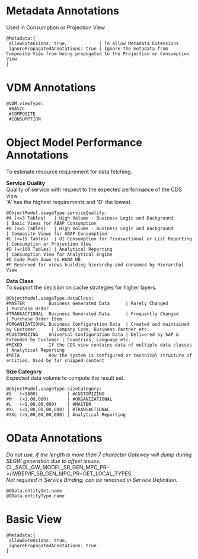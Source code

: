 
# Metadata Annotations
Used in Consumption or Projection View 
```
@Metadata:{
 allowExtensions: true,            | To allow Metadata Extensions
 ignorePropagatedAnnotations: true | Ignore the metadata from Composite View from being propogated to the Projection or Consumption View
}
```
# VDM Annotations

```
@VDM.viewType:
 #BASIC
 #COMPOSITE
 #CONSUMPTION 
```

# Object Model Performance Annotations

To estimate resource requirement for data fetching. <br />

**Service Quality**<br />
Quality of service with respect to the expected performance of the CDS view.<br />
'A' has the highest requirements and 'D' the lowest. 
```
@ObjectModel.usageType.serviceQuality:
#A (<=3 Tables)   | High Volume - Business Logic and Background        | Basic Views for ABAP Consumption
#B (<=5 Tables)   | High Volume - Business Logic and Background        | Composite Views for ABAP Consumption
#C (<=15 Tables)  | UI Consumption for Transactional or List Reporting | Consumption or Projection View 
#D (=<100 Tables) | Analytical Reporting                               | Consumption View for Analytical Engine
#D Code Push Down to HANA DB
#P Reserved for views building hierarchy and consumed by Hierarchal View
```

**Data Class**<br />
To support the decision on cache strategies for higher layers.
```
@ObjectModel.usageType.dataClass:
#MASTER         Business Generated Data      | Rarely Changed                          | Purchase Order
#TRANSACTIONAL  Business Generated Data      | Frequently Changed                      | Purchase Order Item
#ORGANIZATIONAL Business Configuration Data  | Created and maintained by Customer      | Company Code, Business Partner etc.
#CUSTOMIZING    Universal Configuration Data | Delivered by SAP & Extended by Customer | Countries, Language etc.
#MIXED          If the CDS view contains data of multiple data classes                 | Analytical Reporting
#META           How the system is configured or technical structure of entities. Used by for shipped content
```

**Size Category**<br />
Expected data volume to compute the result set.
```
@ObjectModel.usageType.sizeCategory: 
#S   (<1000)           | #CUSTOMIZING
#M   (<1,00,000)       | #ORGANIZATIONAL 
#L   (<1,00,00,000)    | #MASTER
#XL  (<1,00,00,00,000) | #TRANSACTIONAL
#XXL (>1,00,00,00,000) | Analytical Reporting
```

# OData Annotations
*Do not use, if the length is more than 7 character Gateway will dump during SEGW generation due to offset issues.*<br />
CL_SADL_GW_MODEL_SB_GEN_MPC_PR->/IWBEP/IF_SB_GEN_MPC_PR~GET_LOCAL_TYPES.<br />
*Not required in Service Binding, can be renamed in Service Definition.*
```
@OData.entitySet.name
@OData.entityType.name
```

# Basic View

```
@Metadata:{
 allowExtensions: true,
 ignorePropagatedAnnotations: true
}
```
